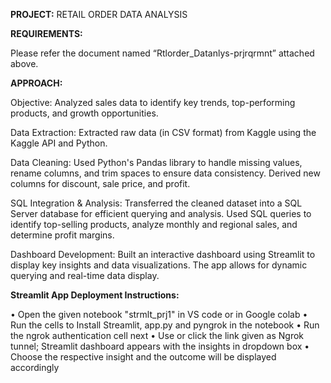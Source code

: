 **PROJECT:** RETAIL ORDER DATA ANALYSIS 

**REQUIREMENTS:**

Please refer the document named “Rtlorder_Datanlys-prjrqrmnt” attached above.

**APPROACH:**

Objective: Analyzed sales data to identify key trends, top-performing products, and growth opportunities.

Data Extraction: Extracted raw data (in CSV format) from Kaggle using the Kaggle API and Python.

Data Cleaning: Used Python's Pandas library to handle missing values, rename columns, and trim spaces to ensure data consistency. Derived new columns for discount, sale price, and profit.

SQL Integration & Analysis: Transferred the cleaned dataset into a SQL Server database for efficient querying and analysis. Used SQL queries to identify top-selling products, analyze monthly and regional sales, and determine profit margins.

Dashboard Development: Built an interactive dashboard using Streamlit to display key insights and data visualizations. The app allows for dynamic querying and real-time data display.

**Streamlit App Deployment Instructions:**

• Open the given notebook "strmlt_prj1" in VS code or in Google colab • Run the cells to Install Streamlit, app.py and pyngrok in the notebook • Run the ngrok authentication cell next • Use or click the link given as Ngrok tunnel; Streamlit dashboard appears with the insights in dropdown box • Choose the respective insight and the outcome will be displayed accordingly
